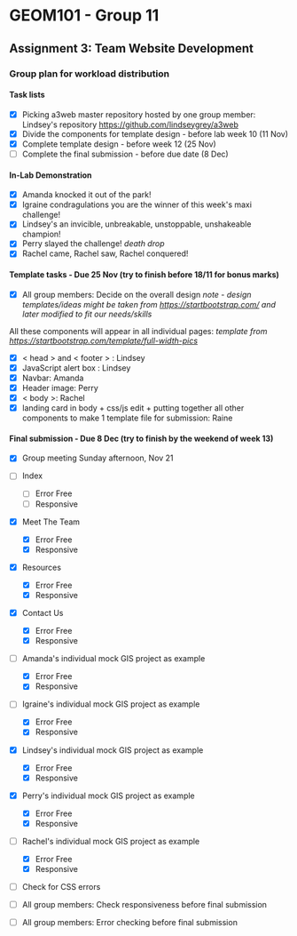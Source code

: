 # GEOM101 - Group 11
## Assignment 3: Team Website Development

### Group plan for workload distribution

#### Task lists

- [x] Picking a3web master repository hosted by one group member: Lindsey's repository https://github.com/lindseygrey/a3web
- [x] Divide the components for template design - before lab week 10 (11 Nov) 
- [x] Complete template design - before week 12 (25 Nov)
- [ ] Complete the final submission - before due date (8 Dec)

#### In-Lab Demonstration

- [x] Amanda knocked it out of the park!
- [x] Igraine condragulations you are the winner of this week's maxi challenge!
- [x] Lindsey's an invicible, unbreakable, unstoppable, unshakeable champion!
- [x] Perry slayed the challenge! *death drop*
- [x] Rachel came, Rachel saw, Rachel conquered!

#### Template tasks - Due **25 Nov** (try to finish before 18/11 for bonus marks)
- [x] All group members: Decide on the overall design
*note - design templates/ideas might be taken from https://startbootstrap.com/ and later modified to fit our needs/skills*

All these components will appear in all individual pages:
*template from https://startbootstrap.com/template/full-width-pics*
- [x] < head > and < footer > : Lindsey
- [x] JavaScript alert box : Lindsey
- [x] Navbar: Amanda
- [x] Header image: Perry
- [x] < body >: Rachel
- [x] landing card in body + css/js edit + putting together all other components to make 1 template file for submission: Raine

#### Final submission - Due **8 Dec** (try to finish by the weekend of week 13)
- [x] Group meeting Sunday afternoon, Nov 21
- [ ] Index
    - [ ] Error Free
    - [ ] Responsive
- [x] Meet The Team
    - [x] Error Free
    - [x] Responsive
- [x] Resources
    - [x] Error Free
    - [x] Responsive
- [x] Contact Us
    - [x] Error Free
    - [x] Responsive
- [ ] Amanda's individual mock GIS project as example
    - [x] Error Free
    - [x] Responsive
- [ ] Igraine's individual mock GIS project as example
    - [x] Error Free
    - [x] Responsive
- [x] Lindsey's individual mock GIS project as example
    - [x] Error Free
    - [x] Responsive
- [x] Perry's individual mock GIS project as example
    - [x] Error Free
    - [x] Responsive
- [ ] Rachel's individual mock GIS project as example
    - [x] Error Free
    - [x] Responsive
- [ ] Check for CSS errors
- [ ] All group members: Check responsiveness before final submission
- [ ] All group members: Error checking before final submission


